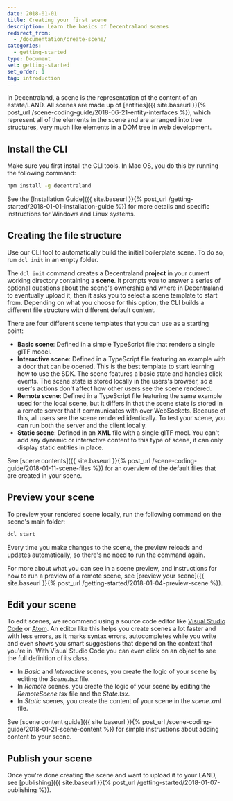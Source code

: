 ```yaml
---
date: 2018-01-01
title: Creating your first scene
description: Learn the basics of Decentraland scenes
redirect_from:
  - /documentation/create-scene/
categories:
  - getting-started
type: Document
set: getting-started
set_order: 1
tag: introduction
---
```


In Decentraland, a scene is the representation of the content of an estate/LAND. All scenes are made up of [entities]({{ site.baseurl }}{% post_url /scene-coding-guide/2018-06-21-entity-interfaces %}), which represent all of the elements in the scene and are arranged into tree structures, very much like elements in a DOM tree in web development.

## Install the CLI

Make sure you first install the CLI tools. In Mac OS, you do this by running the following command:

```bash
npm install -g decentraland
```

See the [Installation Guide]({{ site.baseurl }}{% post_url /getting-started/2018-01-01-installation-guide %}) for more details and specific instructions for Windows and Linux systems.

## Creating the file structure

Use our CLI tool to automatically build the initial boilerplate scene. To do so, run `dcl init` in an empty folder.

The `dcl init` command creates a Decentraland **project** in your current working directory containing a **scene**. It prompts you to answer a series of optional questions about the scene's ownership and where in Decentraland to eventually upload it, then it asks you to select a scene template to start from. Depending on what you choose for this option, the CLI builds a different file structure with different default content.

There are four different scene templates that you can use as a starting point:

- **Basic scene**: Defined in a simple TypeScript file that renders a single glTF model.
- **Interactive scene**: Defined in a TypeScript file featuring an example with a door that can be opened. This is the best template to start learning how to use the SDK. The scene features a basic state and handles click events. The scene state is stored locally in the users's browser, so a user's actions don't affect how other users see the scene rendered.
- **Remote scene**: Defined in a TypeScript file featuring the same example used for the local scene, but it differs in that the scene state is stored in a remote server that it communicates with over WebSockets. Because of this, all users see the scene rendered identically. To test your scene, you can run both the server and the client locally.
- **Static scene**: Defined in an **XML** file with a single glTF moel. You can't add any dynamic or interactive content to this type of scene, it can only display static entities in place.

See [scene contents]({{ site.baseurl }}{% post_url /scene-coding-guide/2018-01-11-scene-files %}) for an overview of the default files that are created in your scene.

## Preview your scene

To preview your rendered scene locally, run the following command on the scene's main folder:

```bash
dcl start
```

Every time you make changes to the scene, the preview reloads and updates automatically, so there's no need to run the command again.

For more about what you can see in a scene preview, and instructions for how to run a preview of a remote scene, see [preview your scene]({{ site.baseurl }}{% post_url /getting-started/2018-01-04-preview-scene %}).

## Edit your scene

To edit scenes, we recommend using a source code editor like [Visual Studio Code](https://code.visualstudio.com/) or [Atom](https://atom.io/). An editor like this helps you create scenes a lot faster and with less errors, as it marks syntax errors, autocompletes while you write and even shows you smart suggestions that depend on the context that you're in. With Visual Studio Code you can even click on an object to see the full definition of its class.

- In _Basic_ and _Interactive_ scenes, you create the logic of your scene by editing the _Scene.tsx_ file.
- In _Remote_ scenes, you create the logic of your scene by editing the _RemoteScene.tsx_ file and the _State.tsx_.
- In _Static_ scenes, you create the content of your scene in the _scene.xml_ file.

See [scene content guide]({{ site.baseurl }}{% post_url /scene-coding-guide/2018-01-21-scene-content %}) for simple instructions about adding content to your scene.

## Publish your scene

Once you're done creating the scene and want to upload it to your LAND, see [publishing]({{ site.baseurl }}{% post_url /getting-started/2018-01-07-publishing %}).
